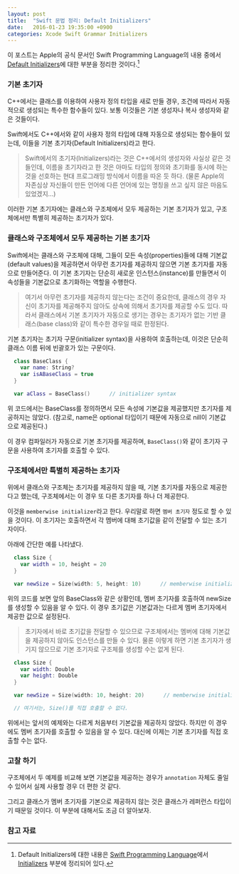 ```yaml
---
layout: post
title:  "Swift 문법 정리: Default Initializers"
date:   2016-01-23 19:35:00 +0900
categories: Xcode Swift Grammar Initializers
---
```


이 포스트는 Apple의 공식 문서인 Swift Programming Language의 내용 중에서 [Default Initializers](https://developer.apple.com/library/ios/documentation/Swift/Conceptual/Swift_Programming_Language/Initialization.html#//apple_ref/doc/uid/TP40014097-CH18-ID203)에 대한 부분을 정리한 것이다.[^Default Initializers]


### 기본 초기자

C++에서는 클래스를 이용하여 사용자 정의 타입을 새로 만들 경우, 조건에 따라서 자동적으로 생성되는 특수한 함수들이 있다. 보통 이것들은 기본 생성자나 복사 생성자와 같은 것들이다.

Swift에서도 C++에서와 같이 사용자 정의 타입에 대해 자동으로 생성되는 함수들이 있는데, 이들을 기본 초기자(Default Initializers)라고 한다.

> Swift에서의 초기자(Initializers)라는 것은 C++에서의 생성자와 사실상 같은 것들인데, 이름을 초기자라고 한 것은 아마도 타입의 정의와 초기화를 동시에 하는 것을 선호하는 현대 프로그래밍 방식에서 이름을 따온 듯 하다. (물론 Apple의 자존심상 자신들이 만든 언어에 다른 언어에 있는 명칭을 쓰고 싶지 않은 마음도 있었겠지...)

이러한 기본 초기자에는 클래스와 구조체에서 모두 제공하는 기본 초기자가 있고, 구조체에서만 특별히 제공하는 초기자가 있다.


### 클래스와 구조체에서 모두 제공하는 기본 초기자

Swift에서는 클래스와 구조체에 대해, 그들이 모든 속성(properties)들에 대해 기본값(default values)을 제공하면서 아무런 초기자를 제공하지 않으면 기본 초기자를 자동으로 만들어준다. 이 기본 초기자는 단순히 새로운 인스턴스(instance)를 만들면서 이 속성들을 기본값으로 초기화하는 역할을 수행한다.

> 여기서 아무런 초기자를 제공하지 않는다는 조건이 중요한데, 클래스의 경우 자신이 초기자를 제공해주지 않아도 상속에 의해서 초기자를 제공할 수도 있다. 따라서 클래스에서 기본 초기자가 자동으로 생기는 경우는 초기자가 없는 기반 클래스(base class)와 같이 특수한 경우일 때로 한정된다.

기본 초기자는 초기자 구문(initializer syntax)을 사용하여 호출하는데, 이것은 단순히 클래스 이름 뒤에 빈괄호가 있는 구문이다.

```Swift
  class BaseClass {
    var name: String?
    var isABaseClass = true
  }

  var aClass = BaseClass()      // initializer syntax
```

위 코드에서는 BaseClass를 정의하면서 모든 속성에 기본값을 제공했지만 초기자를 제공하지는 않았다. (참고로, name은 optional 타입이기 때문에 자동으로 nill이 기본값으로 제공된다.)

이 경우 컴파일러가 자동으로 기본 초기자를 제공하며, `BaseClass()`와 같이 초기자 구문을 사용하여 초기자를 호출할 수 있다.


### 구조체에서만 특별히 제공하는 초기자

위에서 클래스와 구조체는 초기자를 제공하지 않을 때, 기본 초기자를 자동으로 제공한다고 했는데, 구조체에서는 이 경우 또 다른 초기자를 하나 더 제공한다.

이것을 `memberwise initializer`라고 한다. 우리말로 하면 `멤버 초기자` 정도로 할 수 있을 것이다. 이 초기자는 호출하면서 각 멤버에 대해 초기값을 같이 전달할 수 있는 초기자이다.

아래에 간단한 예를 나타냈다.

```Swift
  class Size {
    var width = 10, height = 20
  }

  var newSize = Size(width: 5, height: 10)      // memberwise initializer
```

위의 코드를 보면 앞의 BaseClass와 같은 상황인데, 멤버 초기자를 호출하여 newSize를 생성할 수 있음을 알 수 있다. 이 경우 초기값은 기본값과는 다르게 멤버 초기자에서 제공한 값으로 설정된다.

> 초기자에서 바로 초기값을 전달할 수 있으므로 구조체에서는 멤버에 대해 기본값을 제공하지 않아도 인스턴스를 만들 수 있다. 물론 이렇게 하면 기본 초기자가 생기지 않으므로 기본 초기자로 구조체를 생성할 수는 없게 된다.

```Swift
  class Size {
    var width: Double                             
    var height: Double
  }

  var newSize = Size(width: 10, height: 20)      // memberwise initializer

  // 여기서는, Size()를 직접 호출할 수 없다.
```

위에서는 앞서의 예제와는 다르게 처음부터 기본값을 제공하지 않았다. 하지만 이 경우에도 멤버 초기자를 호출할 수 있음을 알 수 있다. 대신에 이제는 기본 초기자를 직접 호출할 수는 없다.


### 고찰 하기

구조체에서 두 예제를 비교해 보면 기본값을 제공하는 경우가 `annotation` 자체도 줄일 수 있어서 실제 사용할 경우 더 편한 것 같다.

그리고 클래스가 멤버 초기자를 기본으로 제공하지 않는 것은 클래스가 레퍼런스 타입이기 때문일 것이다. 이 부분에 대해서도 조금 더 알아보자.


### 참고 자료

[^Default Initializers]: Default Initializers에 대한 내용은 [Swift Programming Language](https://developer.apple.com/library/ios/documentation/Swift/Conceptual/Swift_Programming_Language/index.html)에서 [Initializers](https://developer.apple.com/library/ios/documentation/Swift/Conceptual/Swift_Programming_Language/Initialization.html#//apple_ref/doc/uid/TP40014097-CH18-ID203) 부분에 정리되어 있다.
